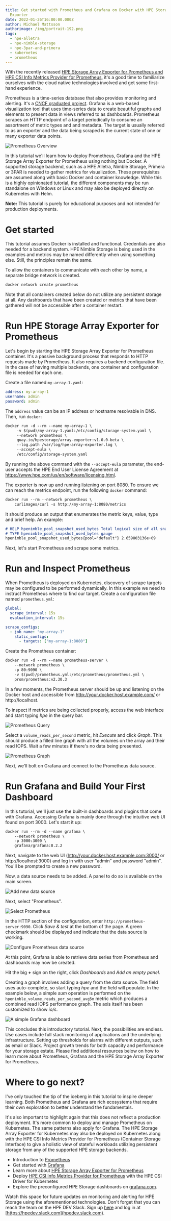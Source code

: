 ```yaml
---
title: Get started with Prometheus and Grafana on Docker with HPE Storage Array
  Exporter
date: 2022-01-26T16:00:00.000Z
author: Michael Mattsson
authorimage: /img/portrait-192.png
tags:
  - hpe-alletra
  - hpe-nimble-storage
  - hpe-3par-and-primera
  - kubernetes
  - prometheus
---
```

With the recently released [HPE Storage Array Exporter for Prometheus and HPE CSI Info Metrics Provider for Prometheus](https://community.hpe.com/t5/Around-the-Storage-Block/HPE-CSI-Driver-for-Kubernetes-Enhancements-with-Monitoring-and/ba-p/7158137), it's a good time to familiarize ourselves with the cloud native technologies involved and get some first-hand experience.

Prometheus is a time-series database that also provides monitoring and alerting. It's a [CNCF graduated project](https://www.cncf.io/projects/). Grafana is a web-based visualization tool that uses time-series data to create beautiful graphs and elements to present data in views referred to as dashboards. Prometheus scrapes an HTTP endpoint of a target periodically to consume an assortment of metric types and and metadata. The target is usually referred to as an exporter and the data being scraped is the current state of one or many exporter data points.

![Prometheus Overview](/img/prometheus-1.0.0-reva.png)

In this tutorial we'll learn how to deploy Prometheus, Grafana and the HPE Storage Array Exporter for Prometheus using nothing but Docker. A supported storage backend, such as a HPE Alletra, Nimble Storage, Primera or 3PAR is needed to gather metrics for visualization. These prerequisites are assumed along with basic Docker and container knowledge. While this is a highly opinionated tutorial, the different components may be run standalone on Windows or Linux and may also be deployed directly on Kubernetes with Helm.

**Note:** This tutorial is purely for educational purposes and not intended for production deployments.

# Get started

This tutorial assumes Docker is installed and functional. Credentials are also needed for a backend system. HPE Nimble Storage is being used in the examples and metrics may be named differently when using something else. Still, the principles remain the same.

To allow the containers to communicate with each other by name, a separate bridge network is created.

```markdown
docker network create prometheus
```

Note that all containers created below do not utilize any persistent storage at all. Any dashboards that have been created or metrics that have been gathered will not be accessible after a container restart.

# Run HPE Storage Array Exporter for Prometheus

Let's begin by starting the HPE Storage Array Exporter for Prometheus container. It's a passive background process that responds to HTTP requests made by Prometheus. It also requires a backend configuration file. In the case of having multiple backends, one container and configuration file is needed for each one.

Create a file named `my-array-1.yaml`:

```yaml
address: my-array-1
username: admin
password: admin
```

The `address` value can be an IP address or hostname resolvable in DNS. Then, run `docker`:

```markdown
docker run -d --rm --name my-array-1 \
     -v $(pwd)/my-array-1.yaml:/etc/config/storage-system.yaml \
     --network prometheus \
     quay.io/hpestorage/array-exporter:v1.0.0-beta \
     --log.path /var/log/hpe-array-exporter.log \
     --accept-eula \
     /etc/config/storage-system.yaml
```

By running the above command with the `--accept-eula` parameter, the end-user accepts the HPE End User License Agreement at <https://www.hpe.com/us/en/software/licensing.html>.

The exporter is now up and running listening on port 8080. To ensure we can reach the metrics endpoint, run the following `docker` command:

```markdown
docker run --rm --network prometheus \
    curlimages/curl -s http://my-array-1:8080/metrics
```

It should produce an output that enumerates the metric keys, value, type and brief help. An example:

```markdown
# HELP hpenimble_pool_snapshot_used_bytes Total logical size of all snapshots in a storage pool
# TYPE hpenimble_pool_snapshot_used_bytes gauge
hpenimble_pool_snapshot_used_bytes{pool="default"} 2.659803136e+09
```

Next, let's start Prometheus and scrape some metrics.

# Run and Inspect Prometheus

When Prometheus is deployed on Kubernetes, discovery of scrape targets may be configured to be performed dynamically. In this example we need to instruct Prometheus where to find our target. Create a configuration file named `prometheus.yml`:

```yaml
global:
  scrape_interval: 15s
  evaluation_interval: 15s

scrape_configs:
  - job_name: "my-array-1"
    static_configs:
      - targets: ["my-array-1:8080"]
```

Create the Prometheus container:

```markdown
docker run -d --rm --name prometheus-server \
    --network prometheus \
    -p 80:9090 \
    -v $(pwd)/prometheus.yml:/etc/prometheus/prometheus.yml \
    prom/prometheus:v2.30.3
```

In a few moments, the Prometheus server should be up and listening on the Docker host and accessible from http://your.docker.host.example.com/ or http://localhost. 

To inspect if metrics are being collected properly, access the web interface and start typing *hpe* in the query bar.

![Prometheus Query](/img/prometheus-auto.png)

Select a `volume_reads_per_second` metric, hit *Execute* and click *Graph*. This should produce a filled line graph with all the volumes on the array and their read IOPS. Wait a few minutes if there's no data being presented.

![Prometheus Graph](/img/prometheus-graph.png)

Next, we'll bolt on Grafana and connect to the Prometheus data source.

# Run Grafana and Build Your First Dashboard

In this tutorial, we'll just use the built-in dashboards and plugins that come with Grafana. Accessing Grafana is mainly done through the intuitive web UI found on port 3000. Let's start it up:

```markdown
docker run --rm -d --name grafana \
    --network prometheus \
    -p 3000:3000 \
    grafana/grafana:8.2.2
```

Next, navigate to the web UI (http://your.docker.host.example.com:3000/ or http://localhost:3000) and log in with user "admin" and password "admin". You'll be prompted to create a new password.

Now, a data source needs to be added. A panel to do so is available on the main screen.

![Add new data source](/img/grafana-welcome.png)

Next, select "Prometheus".

![Select Prometheus](/img/grafana-select.png)

In the HTTP section of the configuration, enter `http://prometheus-server:9090`. Click *Save & test* at the bottom of the page. A green checkmark should be displayed and indicate that the data source is working.

![Configure Prometheus data source](/img/grafana-server.png)

At this point, Grafana is able to retrieve data series from Prometheus and dashboards may now be created.

Hit the big **+** sign on the right, click *Dashboards* and *Add an empty panel*.

Creating a graph involves adding a query from the data source. The field uses auto-complete, so start typing *hpe* and the field will populate. In the example below, a simple *sum* operation is performed on the `hpenimble_volume_reads_per_second_avg5m` metric which produces a combined read IOPS performance graph. The axis itself has been customized to show *io/s*.

![A simple Grafana dashboard](/img/grafana-panel.png)

This concludes this introductory tutorial. Next, the possibilities are endless. Use cases include full stack monitoring of applications and the underlying infrastructure. Setting up thresholds for alarms with different outputs, such as email or Slack. Project growth trends for both capacity and performance for your storage estate. Please find additional resources below on how to learn more about Prometheus, Grafana and the HPE Storage Array Exporter for Prometheus.

# Where to go next?

I've only touched the tip of the iceberg in this tutorial to inspire deeper learning. Both Prometheus and Grafana are rich ecosystems that require their own exploration to better understand the fundamentals.

It's also important to highlight again that this does not reflect a production deployment. It's more common to deploy and manage Prometheus on Kubernetes. The same patterns also apply for Grafana. The HPE Storage Array Exporter for Kubernetes may also be deployed on Kubernetes along with the HPE CSI Info Metrics Provider for Prometheus (Container Storage Interface) to give a holistic view of stateful workloads utilizing persistent storage from any of the supported HPE storage backends.

* Introduction to [Prometheus](https://prometheus.io/docs/introduction/overview/)
* Get started with [Grafana](https://grafana.com/docs/grafana/latest/getting-started/getting-started/)
* Learn more about [HPE Storage Array Exporter for Prometheus](https://hpe-storage.github.io/array-exporter/)
* Deploy [HPE CSI Info Metrics Provider for Prometheus](https://scod.hpedev.io/csi_driver/metrics.html) with the HPE CSI Driver for Kubernetes
* Explore the preconfigured HPE Storage dashboards on [grafana.com](https://grafana.com/orgs/hpestorage/dashboards]).

Watch this space for future updates on monitoring and alerting for HPE Storage using the aforementioned technologies. Don't forget that you can reach the team on the HPE DEV Slack. Sign up [here](https://slack.hpedev.io) and log in at [https://hpedev.slack.com](hpedev.slack.com).